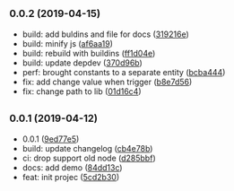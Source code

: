 ## <small>0.0.2 (2019-04-15)</small>

* build: add buldins and file for docs ([319216e](https://github.com/scrum/credit-card-gaps-pattern/commit/319216e))
* build: minify js ([af6aa19](https://github.com/scrum/credit-card-gaps-pattern/commit/af6aa19))
* build: rebuild with buildins ([ff1d04e](https://github.com/scrum/credit-card-gaps-pattern/commit/ff1d04e))
* build: update depdev ([370d96b](https://github.com/scrum/credit-card-gaps-pattern/commit/370d96b))
* perf: brought constants to a separate entity ([bcba444](https://github.com/scrum/credit-card-gaps-pattern/commit/bcba444))
* fix: add change value when trigger ([b8e7d56](https://github.com/scrum/credit-card-gaps-pattern/commit/b8e7d56))
* fix: change path to lib ([01d16c4](https://github.com/scrum/credit-card-gaps-pattern/commit/01d16c4))



## <small>0.0.1 (2019-04-12)</small>

* 0.0.1 ([9ed77e5](https://github.com/scrum/credit-card-gaps-pattern/commit/9ed77e5))
* build: update changelog ([cb4e78b](https://github.com/scrum/credit-card-gaps-pattern/commit/cb4e78b))
* ci: drop support old node ([d285bbf](https://github.com/scrum/credit-card-gaps-pattern/commit/d285bbf))
* docs: add demo ([84dd13c](https://github.com/scrum/credit-card-gaps-pattern/commit/84dd13c))
* feat: init projec ([5cd2b30](https://github.com/scrum/credit-card-gaps-pattern/commit/5cd2b30))



